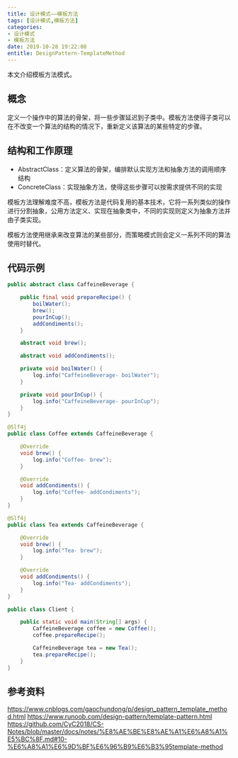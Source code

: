 ```yaml
---
title: 设计模式——模板方法
tags: [设计模式,模板方法]
categories:
- 设计模式
- 模板方法
date: 2019-10-28 19:22:08
entitle: DesignPattern-TemplateMethod
---
```


本文介绍模板方法模式。

<!--more-->

## 概念

定义一个操作中的算法的骨架，将一些步骤延迟到子类中。模板方法使得子类可以在不改变一个算法的结构的情况下，重新定义该算法的某些特定的步骤。

## 结构和工作原理

* AbstractClass：定义算法的骨架，编排默认实现方法和抽象方法的调用顺序结构
* ConcreteClass：实现抽象方法，使得这些步骤可以按需求提供不同的实现

模板方法理解难度不高，模板方法是代码复用的基本技术，它将一系列类似的操作进行分割抽象，公用方法定义、实现在抽象类中，不同的实现则定义为抽象方法并由子类实现。

模板方法使用继承来改变算法的某些部分，而策略模式则会定义一系列不同的算法使用时替代。

## 代码示例


```java
public abstract class CaffeineBeverage {

    public final void prepareRecipe() {
        boilWater();
        brew();
        pourInCup();
        addCondiments();
    }

    abstract void brew();

    abstract void addCondiments();

    private void boilWater() {
        log.info("CaffeineBeverage- boilWater");
    }

    private void pourInCup() {
        log.info("CaffeineBeverage- pourInCup");
    }
}

```

```java
@Slf4j
public class Coffee extends CaffeineBeverage {

    @Override
    void brew() {
        log.info("Coffee- brew");
    }

    @Override
    void addCondiments() {
        log.info("Coffee- addCondiments");
    }
}
```

```java
@Slf4j
public class Tea extends CaffeineBeverage {

    @Override
    void brew() {
        log.info("Tea- brew");
    }

    @Override
    void addCondiments() {
        log.info("Tea- addCondiments");
    }
}
```

```java
public class Client {

    public static void main(String[] args) {
        CaffeineBeverage coffee = new Coffee();
        coffee.prepareRecipe();

        CaffeineBeverage tea = new Tea();
        tea.prepareRecipe();
    }
}
```


## 参考资料
<https://www.cnblogs.com/gaochundong/p/design_pattern_template_method.html>
<https://www.runoob.com/design-pattern/template-pattern.html>
<https://github.com/CyC2018/CS-Notes/blob/master/docs/notes/%E8%AE%BE%E8%AE%A1%E6%A8%A1%E5%BC%8F.md#10-%E6%A8%A1%E6%9D%BF%E6%96%B9%E6%B3%95template-method>
